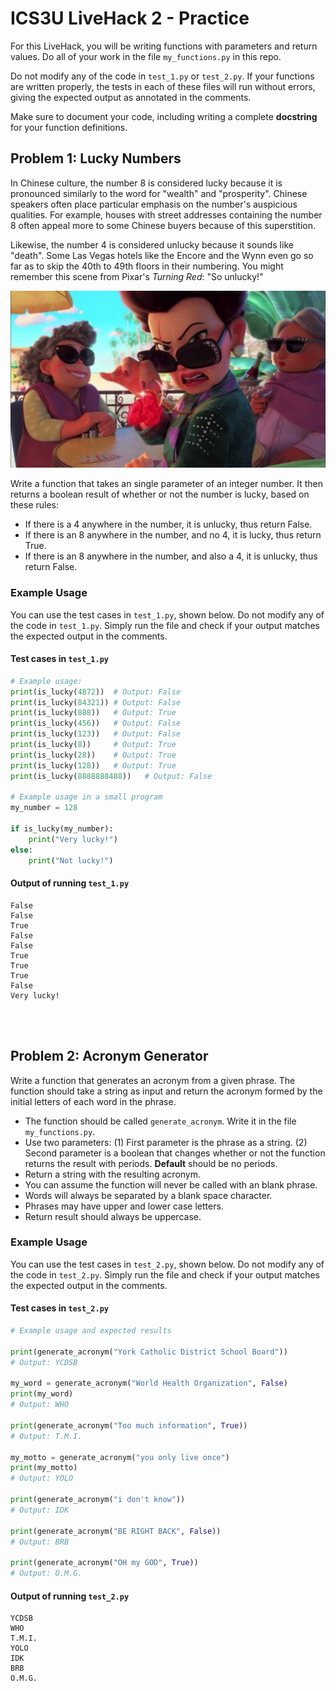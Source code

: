 # ICS3U LiveHack 2 - Practice

For this LiveHack, you will be writing functions with parameters and return values. Do all of your work in the file `my_functions.py` in this repo. 

Do not modify any of the code in `test_1.py` or `test_2.py`. If your functions are written properly, the tests in each of these files will run without errors, giving the expected output as annotated in the comments.

Make sure to document your code, including writing a complete **docstring** for your function definitions.



## Problem 1: Lucky Numbers

In Chinese culture, the number 8 is considered lucky because it is pronounced similarly to the word for "wealth" and "prosperity". Chinese speakers often place particular emphasis on the number's auspicious qualities. For example, houses with street addresses containing the number 8 often appeal more to some Chinese buyers because of this superstition.

Likewise, the number 4 is considered unlucky because it sounds like "death". Some Las Vegas hotels like the Encore and the Wynn even go so far as to skip the 40th to 49th floors in their numbering. You might remember this scene from Pixar's *Turning Red*: "So unlucky!"

![turning red](images/turning_red.jpg)

Write a function that takes an single parameter of an integer number. It then returns a boolean result of whether or not the number is lucky, based on these rules:

- If there is a 4 anywhere in the number, it is unlucky, thus return False.
- If there is an 8 anywhere in the number, and no 4, it is lucky, thus return True.
- If there is an 8 anywhere in the number, and also a 4, it is unlucky, thus return False.

### Example Usage
You can use the test cases in `test_1.py`, shown below. Do not modify any of the code in `test_1.py`. Simply run the file and check if your output matches the expected output in the comments.

#### Test cases in `test_1.py`
```python
# Example usage:
print(is_lucky(4872))  # Output: False
print(is_lucky(84321)) # Output: False
print(is_lucky(888))   # Output: True
print(is_lucky(456))   # Output: False
print(is_lucky(123))   # Output: False
print(is_lucky(8))     # Output: True
print(is_lucky(28))    # Output: True
print(is_lucky(128))   # Output: True
print(is_lucky(8888888488))   # Output: False

# Example usage in a small program
my_number = 128

if is_lucky(my_number):
    print("Very lucky!")
else:
    print("Not lucky!")
```

#### Output of running `test_1.py`
```
False
False
True
False
False
True
True
True
False
Very lucky!
```

<br><br>

## Problem 2: Acronym Generator

Write a function that generates an acronym from a given phrase. The function should take a string as input and return the acronym formed by the initial letters of each word in the phrase.

- The function should be called `generate_acronym`. Write it in the file `my_functions.py`.
- Use two parameters: (1) First parameter is the phrase as a string. (2) Second parameter is a boolean that changes whether or not the function returns the result with periods. **Default** should be no periods.
- Return a string with the resulting acronym.
- You can assume the function will never be called with an blank phrase. 
- Words will always be separated by a blank space character.
- Phrases may have upper and lower case letters.
- Return result should always be uppercase.

### Example Usage
You can use the test cases in `test_2.py`, shown below. Do not modify any of the code in `test_2.py`. Simply run the file and check if your output matches the expected output in the comments.

#### Test cases in `test_2.py`
```python
# Example usage and expected results

print(generate_acronym("York Catholic District School Board"))  
# Output: YCDSB

my_word = generate_acronym("World Health Organization", False)
print(my_word)
# Output: WHO

print(generate_acronym("Too much information", True))
# Output: T.M.I.

my_motto = generate_acronym("you only live once")
print(my_motto)
# Output: YOLO

print(generate_acronym("i don't know"))
# Output: IDK

print(generate_acronym("BE RIGHT BACK", False))
# Output: BRB

print(generate_acronym("OH my GOD", True))
# Output: O.M.G.
```

#### Output of running `test_2.py`
```
YCDSB
WHO
T.M.I.
YOLO
IDK
BRB
O.M.G.
```
